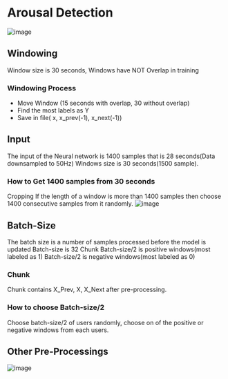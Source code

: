 # Arousal Detection
![image](https://user-images.githubusercontent.com/45602698/141677980-42a3a25a-abee-4c5f-bad8-be1d4c8c30c4.png)
## Windowing
Window size is 30 seconds, 
Windows have NOT Overlap in training
### Windowing Process
- Move Window (15 seconds with overlap, 30 without overlap)
- Find the most labels as Y
- Save in file( x, x_prev(-1), x_next(-1))
## Input
The input of the Neural network is 1400 samples that is 28 seconds(Data downsampled to 50Hz)
Windows size is 30 seconds(1500 sample). 
### How to Get 1400 samples from 30 seconds
Cropping
If the length of a window is more than 1400 samples then choose 1400 consecutive samples from it randomly.
![image](https://user-images.githubusercontent.com/45602698/141677888-272455ba-4bcd-4b72-a7b6-e14826455286.png)
## Batch-Size
The batch size is a number of samples processed before the model is updated
Batch-size is 32 Chunk
Batch-size/2 is positive windows(most labeled as 1)
Batch-size/2 is negative windows(most labeled as 0)
### Chunk
Chunk contains X_Prev, X, X_Next after pre-processing.
### How to choose Batch-size/2
Choose batch-size/2 of users randomly, choose on of the positive or negative windows from each users.
## Other Pre-Processings
![image](https://user-images.githubusercontent.com/45602698/141677937-4c5e9905-7571-4ef5-a152-b5de0b8ff8f9.png)


